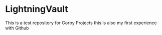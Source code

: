 # LightningVault
This is a test repository for Gorby Projects
this is also my first experience with Github
